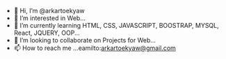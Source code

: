 - 👋 Hi, I’m @arkartoekyaw
- 👀 I’m interested in Web...
- 🌱 I’m currently learning HTML, CSS, JAVASCRIPT, BOOSTRAP, MYSQL, React, JQUERY, OOP...
- 💞️ I’m looking to collaborate on Projects for Web...
- 📫 How to reach me ...eamilto:arkartoekyaw@gmail.com

<!---
arkartoekyaw/arkartoekyaw is a ✨ special ✨ repository because its `README.md` (this file) appears on your GitHub profile.
You can click the Preview link to take a look at your changes.
--->
